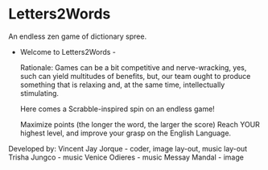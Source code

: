 # Letters2Words
An endless zen game of dictionary spree.

- Welcome to Letters2Words -

  Rationale: Games can be a bit competitive and nerve-wracking, yes, such can yield multitudes of benefits,
  but, our team ought to produce something that is relaxing and, at the same time, intellectually stimulating.

  Here comes a Scrabble-inspired spin on an endless game!

  Maximize points (the longer the word, the larger the score)
  Reach YOUR highest level, and improve your grasp on the English Language.


Developed by:
Vincent Jay Jorque - coder, image lay-out, music lay-out
Trisha Jungco - music
Venice Odieres - music
Messay Mandal - image
